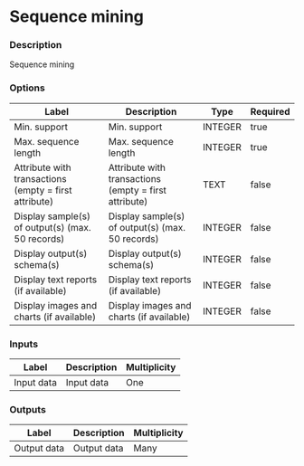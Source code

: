 # Sequence mining
###  Description
Sequence mining
###  Options
| Label | Description | Type | Required |
|---|---|---|---|
| Min. support | Min. support | INTEGER | true |
| Max. sequence length | Max. sequence length | INTEGER | true |
| Attribute with transactions (empty = first attribute) |  Attribute with transactions (empty = first attribute) | TEXT | false |
| Display sample(s) of output(s) (max. 50 records) | Display sample(s) of output(s) (max. 50 records) | INTEGER | false |
| Display output(s) schema(s) | Display output(s) schema(s) | INTEGER | false |
| Display text reports (if available) | Display text reports (if available) | INTEGER | false |
| Display images and charts (if available) | Display images and charts (if available) | INTEGER | false |
###  Inputs
| Label | Description | Multiplicity |
|---|---|---|
| Input data | Input data | One |
###  Outputs
| Label | Description | Multiplicity |
|---|---|---|
| Output data | Output data | Many |
